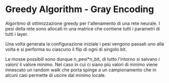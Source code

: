 
# Greedy Algorithm - Gray Encoding

Algoritmo di ottimizzazione greedy per l'allenamento di una rete neurale.
I pesi della rete sono allocati in una matrice che contiene tutti i parametri di tutti i layer.

Una volta generata la configurazione iniziale i pesi vengono passati uno alla volta e si performa su ciascuno il flip di ogni di singolo bit. 

Le mosse possibili sono dunque n_pesi*n_bit, di tutto l'intorno si salvano i valori/ il valore minimo. Nel caso in cui ci siano più valori di minimo viene innescato un random walk che porta spinge a un campionamento che in alcuni casi permette di uscire dal minimo locale. 
